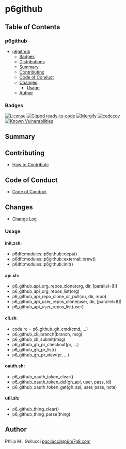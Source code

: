 # p6github

## Table of Contents


### p6github
- [p6github](#p6github)
  - [Badges](#badges)
  - [Distributions](#distributions)
  - [Summary](#summary)
  - [Contributing](#contributing)
  - [Code of Conduct](#code-of-conduct)
  - [Changes](#changes)
    - [Usage](#usage)
  - [Author](#author)

### Badges

[![License](https://img.shields.io/badge/License-Apache%202.0-yellowgreen.svg)](https://opensource.org/licenses/Apache-2.0)
[![Gitpod ready-to-code](https://img.shields.io/badge/Gitpod-ready--to--code-blue?logo=gitpod)](https://gitpod.io/#https://github.com/p6m7g8/p6github)
[![Mergify](https://img.shields.io/endpoint.svg?url=https://gh.mergify.io/badges/p6m7g8/p6github/&style=flat)](https://mergify.io)
[![codecov](https://codecov.io/gh/p6m7g8/p6github/branch/master/graph/badge.svg?token=14Yj1fZbew)](https://codecov.io/gh/p6m7g8/p6github)
[![Known Vulnerabilities](https://snyk.io/test/github/p6m7g8/p6github/badge.svg?targetFile=package.json)](https://snyk.io/test/github/p6m7g8/p6github?targetFile=package.json)

## Summary

## Contributing

- [How to Contribute](CONTRIBUTING.md)

## Code of Conduct

- [Code of Conduct](CODE_OF_CONDUCT.md)

## Changes

- [Change Log](CHANGELOG.md)

### Usage

#### init.zsh:

- p6df::modules::p6github::deps()
- p6df::modules::p6github::external::brew()
- p6df::modules::p6github::init()

#### api.sh:

- p6_github_api_org_repos_clone(org, dir, [parallel=8])
- p6_github_api_org_repos_list(org)
- p6_github_api_repo_clone_or_pull(ou, dir, repo)
- p6_github_api_user_repos_clone(user, dir, [parallel=8])
- p6_github_api_user_repos_list(user)

#### cli.sh:

- code rc = p6_github_gh_cmd(cmd, ...)
- p6_github_cli_branch(branch, msg)
- p6_github_cli_submit(msg)
- p6_github_gh_pr_checkout(pr, ...)
- p6_github_gh_pr_list()
- p6_github_gh_pr_view(pr, ...)

#### oauth.sh:

- p6_github_oauth_token_clear()
- p6_github_oauth_token_del(gh_api, user, pass, id)
- p6_github_oauth_token_get(gh_api, user, pass, note)

#### util.sh:

- p6_github_thing_clear()
- p6_github_thing_parse(thing)


## Author

Philip M . Gollucci <pgollucci@p6m7g8.com>
